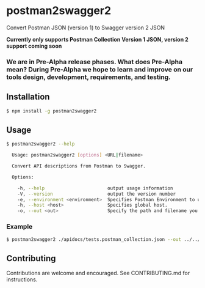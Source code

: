 # postman2swagger2
Convert Postman JSON (version 1) to Swagger version 2 JSON

**Currently only supports Postman Collection Version 1 JSON, version 2 support coming soon**

### We are in Pre-Alpha release phases. What does Pre-Alpha mean? During Pre-Alpha we hope to learn and improve on our tools design, development, requirements, and testing.

## Installation

```bash
$ npm install -g postman2swagger2
```

## Usage

```bash
$ postman2swagger2 --help

  Usage: postman2swagger2 [options] <URL|filename>

  Convert API descriptions from Postman to Swagger.

  Options:

    -h, --help                       output usage information
    -V, --version                    output the version number
    -e, --environment <environment>  Specifies Postman Environment to use for dynamic values in Postman file.
    -h, --host <host>                Specifies global host.
    -o, --out <out>                  Specify the path and filename you want to output your swagger document to. Defaults to "./swagger2.json"
```

### Example

```bash
$ postman2swagger2 ./apidocs/tests.postman_collection.json --out ../../swagger-file.json
```

## Contributing

Contributions are welcome and encouraged. See CONTRIBUTING.md for instructions.
